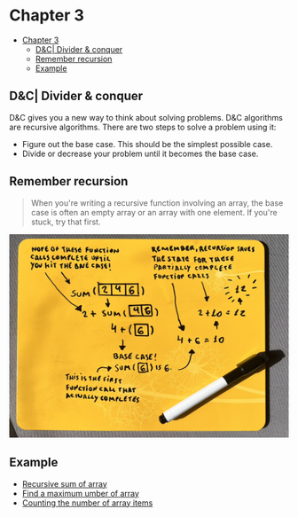 # Chapter 3

- [Chapter 3](#chapter-3)
  - [D\&C| Divider \& conquer](#dc-divider--conquer)
  - [Remember recursion](#remember-recursion)
  - [Example](#example)

## D&C| Divider & conquer

D&C gives you a new way to think about solving problems. D&C algorithms are recursive algorithms. There are two steps to solve a problem using it:

- Figure out the base case. This should be the simplest possible case.
- Divide or decrease your problem until it becomes the base case.

## Remember recursion

> When you're writing a recursive function involving an array, the base case is often an empty array or an array with one element. If you're stuck, try that first.

![recursive example](images/recursive-example.png)

## Example

- [Recursive sum of array](./code/recursive-sum.js)
- [Find a maximum umber of array](./code/maximum-number.js)
- [Counting the number of array items](./code/number-of-items.js)
